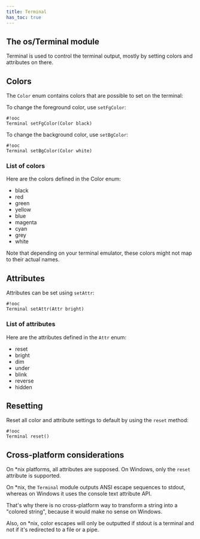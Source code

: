 ```yaml
---
title: Terminal
has_toc: true
---
```


## The os/Terminal module

Terminal is used to control the terminal output, mostly by setting colors and
attributes on there.

## Colors

The `Color` enum contains colors that are possible to set on the terminal:

To change the foreground color, use `setFgColor`:

    #!ooc
    Terminal setFgColor(Color black)

To change the background color, use `setBgColor`:

    #!ooc
    Terminal setBgColor(Color white)

### List of colors

Here are the colors defined in the Color enum:

  * black
  * red
  * green
  * yellow
  * blue
  * magenta
  * cyan
  * grey
  * white

Note that depending on your terminal emulator, these colors
might not map to their actual names.

## Attributes

Attributes can be set using `setAttr`:

    #!ooc
    Terminal setAttr(Attr bright)

### List of attributes

Here are the attributes defined in the `Attr` enum:

  * reset
  * bright
  * dim
  * under
  * blink
  * reverse
  * hidden

## Resetting

Reset all color and attribute settings to default by using the
`reset` method:

    #!ooc
    Terminal reset()

## Cross-platform considerations

On *nix platforms, all attributes are supposed. On Windows, only
the `reset` attribute is supported.

On *nix, the `Terminal` module outputs ANSI escape sequences to
stdout, whereas on Windows it uses the console text attribute API.

That's why there is no cross-platform way to transform a string
into a "colored string", because it would make no sense on Windows.

Also, on *nix, color escapes will only be outputted if stdout is
a terminal and not if it's redirected to a file or a pipe.

